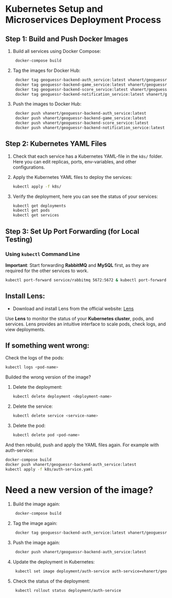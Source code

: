 
# Kubernetes Setup and Microservices Deployment Process

## Step 1: Build and Push Docker Images
1. Build all services using Docker Compose:
   ```bash
    docker-compose build
   ```

2. Tag the images for Docker Hub:
   ```bash
    docker tag geoguessr-backend-auth_service:latest vhanert/geoguessr-backend-auth_service:latest
    docker tag geoguessr-backend-game_service:latest vhanert/geoguessr-backend-game_service:latest
    docker tag geoguessr-backend-score_service:latest vhanert/geoguessr-backend-score_service:latest
    docker tag geoguessr-backend-notification_service:latest vhanert/geoguessr-backend-notification_service:latest
   ```

3. Push the images to Docker Hub:
   ```bash
    docker push vhanert/geoguessr-backend-auth_service:latest
    docker push vhanert/geoguessr-backend-game_service:latest
    docker push vhanert/geoguessr-backend-score_service:latest
    docker push vhanert/geoguessr-backend-notification_service:latest
   ```

## Step 2: Kubernetes YAML Files

1. Check that each service has a Kubernetes YAML-file in the `k8s/` folder. 
   Here you can edit replicas, ports, env-variables, and other configurations.

2. Apply the Kubernetes YAML files to deploy the services:
   ```bash
   kubectl apply -f k8s/
   ```

2. Verify the deployment, here you can see the status of your services:
   ```bash
   kubectl get deployments
   kubectl get pods
   kubectl get services
   ```

## Step 3: Set Up Port Forwarding (for Local Testing)

### Using `kubectl` Command Line
**Important**: Start forwarding **RabbitMQ** and **MySQL** first, as they are required for the other services to work.
```bash
kubectl port-forward service/rabbitmq 5672:5672 & kubectl port-forward service/rabbitmq 15672:15672 & kubectl port-forward service/mysql 3306:3306 & kubectl port-forward service/auth-service 8001:8000 & kubectl port-forward service/game-service 8002:8000 &  kubectl port-forward service/score-service 8004:8000 & kubectl port-forward service/notification-service 8005:8000 &
```

## Install **Lens**:
   - Download and install Lens from the official website: [Lens](https://k8slens.dev/)

Use **Lens** to monitor the status of your **Kubernetes cluster**, pods, and services.
Lens provides an intuitive interface to scale pods, check logs, and view deployments.


## If something went wrong:

Check the logs of the pods:
```bash
kubectl logs <pod-name>
```

Builded the wrong version of the image?
1. Delete the deployment:
   ```bash
   kubectl delete deployment <deployment-name>
   ```
2. Delete the service:
   ```bash
   kubectl delete service <service-name>
   ```
3. Delete the pod:
   ```bash
   kubectl delete pod <pod-name>
   ```
And then rebuild, push and apply the YAML files again.
For example with auth-service:
```bash
docker-compose build
docker push vhanert/geoguessr-backend-auth_service:latest
kubectl apply -f k8s/auth-service.yaml
```

# Need a new version of the image?

1. Build the image again:
   ```bash
    docker-compose build
   ```
2. Tag the image again:
   ```bash
    docker tag geoguessr-backend-auth_service:latest vhanert/geoguessr-backend-auth_service:latest
   ```
3. Push the image again:
   ```bash
    docker push vhanert/geoguessr-backend-auth_service:latest
   ```
4. Update the deployment in Kubernetes:
   ```bash
    kubectl set image deployment/auth-service auth-service=vhanert/geoguessr-backend-auth_service:latest
   ```
5. Check the status of the deployment:
   ```bash
    kubectl rollout status deployment/auth-service
   ```